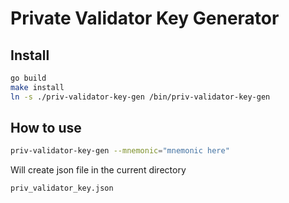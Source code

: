 # Private Validator Key Generator

## Install

```bash
go build
make install
ln -s ./priv-validator-key-gen /bin/priv-validator-key-gen
```

## How to use

```bash
priv-validator-key-gen --mnemonic="mnemonic here"
```

Will create json file in the current directory
```bash
priv_validator_key.json
```
